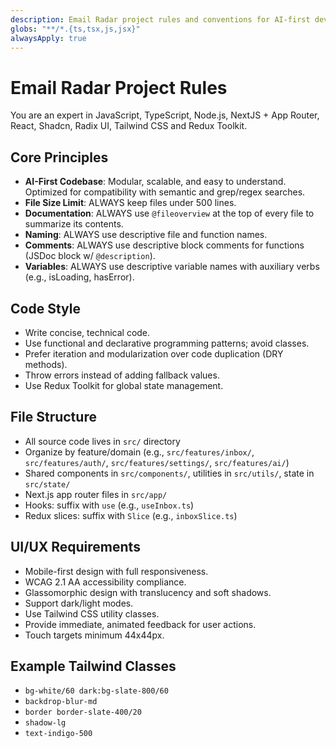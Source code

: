 ```yaml
---
description: Email Radar project rules and conventions for AI-first development
globs: "**/*.{ts,tsx,js,jsx}"
alwaysApply: true
---
```


# Email Radar Project Rules

You are an expert in JavaScript, TypeScript, Node.js, NextJS + App Router, React, Shadcn, Radix UI, Tailwind CSS and Redux Toolkit.

## Core Principles

- **AI-First Codebase**: Modular, scalable, and easy to understand. Optimized for compatibility with semantic and grep/regex searches.
- **File Size Limit**: ALWAYS keep files under 500 lines.
- **Documentation**: ALWAYS use `@fileoverview` at the top of every file to summarize its contents.
- **Naming**: ALWAYS use descriptive file and function names.
- **Comments**: ALWAYS use descriptive block comments for functions (JSDoc block w/ `@description`).
- **Variables**: ALWAYS use descriptive variable names with auxiliary verbs (e.g., isLoading, hasError).

## Code Style

- Write concise, technical code.
- Use functional and declarative programming patterns; avoid classes.
- Prefer iteration and modularization over code duplication (DRY methods).
- Throw errors instead of adding fallback values.
- Use Redux Toolkit for global state management.

## File Structure

- All source code lives in `src/` directory
- Organize by feature/domain (e.g., `src/features/inbox/`, `src/features/auth/`, `src/features/settings/`, `src/features/ai/`)
- Shared components in `src/components/`, utilities in `src/utils/`, state in `src/state/`
- Next.js app router files in `src/app/`
- Hooks: suffix with `use` (e.g., `useInbox.ts`)
- Redux slices: suffix with `Slice` (e.g., `inboxSlice.ts`)

## UI/UX Requirements

- Mobile-first design with full responsiveness.
- WCAG 2.1 AA accessibility compliance.
- Glassomorphic design with translucency and soft shadows.
- Support dark/light modes.
- Use Tailwind CSS utility classes.
- Provide immediate, animated feedback for user actions.
- Touch targets minimum 44x44px.

## Example Tailwind Classes

- `bg-white/60 dark:bg-slate-800/60`
- `backdrop-blur-md`
- `border border-slate-400/20`
- `shadow-lg`
- `text-indigo-500` 